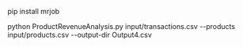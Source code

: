 pip install mrjob 

python ProductRevenueAnalysis.py input/transactions.csv --products input/products.csv --output-dir Output4.csv